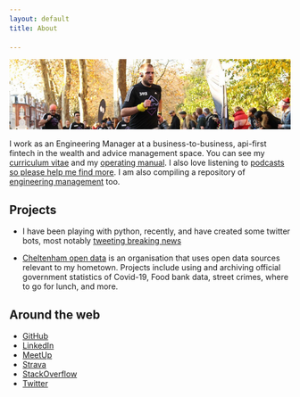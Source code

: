 ```yaml
---
layout: default
title: About

--- 
```


![banner photo of Mat running in London](https://raw.githubusercontent.com/MatBenfield/MatBenfield/master/images/gh-header-image-cropped.jpg)

I work as an Engineering Manager at a business-to-business, api-first fintech in the wealth and advice management space. You can see my [curriculum vitae](https://github.com/MatBenfield/MatBenfield/blob/master/curriculum-vitae.md) and my [operating manual](https://github.com/MatBenfield/MatBenfield/blob/master/operating-manual.md). I also love listening to [podcasts so please help me find more](https://github.com/MatBenfield/TheChels.uk/issues/new?assignees=MatBenfield&labels=podcast&template=podcast.md). I am also compiling a repository of [engineering management](https://github.com/MatBenfield/engineering-management) too.

## Projects

* I have been playing with python, recently, and have created some twitter bots, most notably [tweeting breaking news](https://github.com/TheChelsOrg/bot_tocfcws_news)

* [Cheltenham open data](https://cheltenham-open-data.github.io) is an organisation that uses open data sources relevant to my hometown. Projects include using and archiving official government statistics of Covid-19, Food bank data, street crimes, where to go for lunch, and more.

## Around the web

- [GitHub](https://github.com/MatBenfield/)
- [LinkedIn](https://thechels.uk/linkedin)
- [MeetUp](https://www.meetup.com/members/197754442/)
- [Strava](https://www.strava.com/athletes/24249743)
- [StackOverflow](https://stackoverflow.com/users/894932/mat-benfield)
- [Twitter](https://twitter.com/tocfcws)

